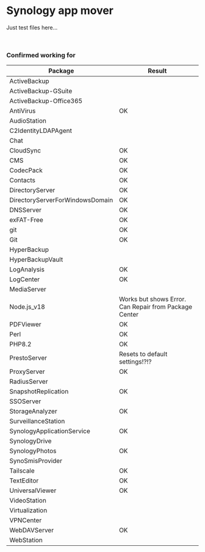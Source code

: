# Synology app mover 

Just test files here...

<br>

### Confirmed working for

| Package | Result |
|-----|-----|
| ActiveBackup |  |
| ActiveBackup-GSuite |  |
| ActiveBackup-Office365 |  |
| AntiVirus | OK |
| AudioStation |  |	
| C2IdentityLDAPAgent |  |
| Chat |  |
| CloudSync | OK |
| CMS | OK |
| CodecPack | OK |
| Contacts | OK |
| DirectoryServer | OK |
| DirectoryServerForWindowsDomain | OK |
| DNSServer | OK |
| exFAT-Free | OK |
| git | OK |
| Git | OK |
| HyperBackup |  |
| HyperBackupVault |  |
| LogAnalysis | OK |
| LogCenter | OK |
| MediaServer |  |
| Node.js_v18 | Works but shows Error. Can Repair from Package Center |
| PDFViewer | OK |
| Perl | OK |
| PHP8.2 | OK |
| PrestoServer | Resets to default settings!?!? |
| ProxyServer | OK |
| RadiusServer |  |
| SnapshotReplication | OK |
| SSOServer |  |
| StorageAnalyzer | OK |
| SurveillanceStation |  |
| SynologyApplicationService | OK |
| SynologyDrive |  |
| SynologyPhotos | OK |
| SynoSmisProvider |  |
| Tailscale | OK |
| TextEditor | OK |
| UniversalViewer | OK |
| VideoStation |  |
| Virtualization |  |
| VPNCenter |  |
| WebDAVServer | OK |
| WebStation |  |

